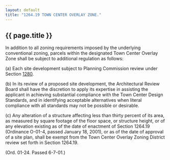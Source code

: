 ```yaml
---
layout: default 
title: "1264.19 TOWN CENTER OVERLAY ZONE."
---
```


{{ page.title }}
----------------

In addition to all zoning requirements imposed by the underlying
conventional zoning, parcels within the designated Town Center Overlay
Zone shall be subject to additional regulation as follows:

​(a) Each site development subject to Planning Commission review under
Section [1280](54f1829c.html).

​(b) In its review of a proposed site development, the Architectural
Review Board shall have the discretion to apply its expertise in
assisting the applicant in achieving substantial compliance with the
Town Center Design Standards, and in identifying acceptable alternatives
when literal compliance with all standards may not be possible or
desirable.

​(c) Any alteration of a structure affecting less than thirty percent of
its area, as measured by square footage of the floor space, or structure
height, or of any elevation existing as of the date of enactment of
Section 1264.19 (Ordinance O-01-4, passed January 18, 2001), or as of
the date of approval of a site plan, shall be exempt from the Town
Center Overlay Zoning District review set forth in Section 1264.19.

(Ord. 01-24. Passed 6-7-01.)

